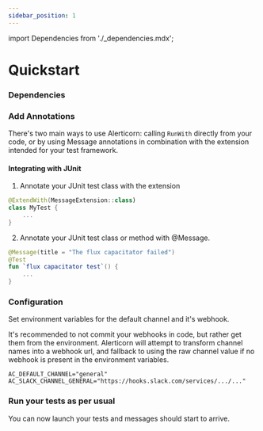 ```yaml
---
sidebar_position: 1
---
```


import Dependencies from './_dependencies.mdx';

# Quickstart

### Dependencies

<Dependencies />

### Add Annotations

There's two main ways to use Alerticorn: calling `RunWith` directly from your code, or by using Message annotations in
combination with the extension intended for your test framework.

#### Integrating with JUnit

1. Annotate your JUnit test class with the extension

```kotlin
@ExtendWith(MessageExtension::class)
class MyTest {
    ...
}
```

2. Annotate your JUnit test class or method with @Message.

```kotlin
@Message(title = "The flux capacitator failed")
@Test
fun `flux capacitator test`() {
    ...
}
```

### Configuration
Set environment variables for the default channel and it's webhook.

It's recommended to not commit your webhooks in code, but rather get them from the environment. Alerticorn will attempt
to transform channel names into a webhook url, and fallback to using the raw channel value if no webhook is present in
the environment variables.

```shell
AC_DEFAULT_CHANNEL="general"
AC_SLACK_CHANNEL_GENERAL="https://hooks.slack.com/services/.../..."
```

### Run your tests as per usual
You can now launch your tests and messages should start to arrive.